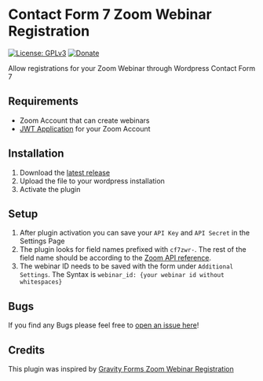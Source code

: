 # Contact Form 7 Zoom Webinar Registration

[![License: GPLv3](https://img.shields.io/badge/License-GPLv3-blue.svg)](https://www.gnu.org/licenses/gpl-3.0)
[![Donate](https://img.shields.io/badge/Donate-PayPal-green.svg)](https://www.paypal.me/ualgan)

Allow registrations for your Zoom Webinar through Wordpress Contact Form 7

## Requirements

- Zoom Account that can create webinars
- [JWT Application](https://marketplace.zoom.us/develop/create) for your Zoom Account

## Installation

1. Download the [latest release](https://github.com/usame-algan/cf7-zoom-webinar-registration/releases/latest)
2. Upload the file to your wordpress installation
3. Activate the plugin

## Setup

1. After plugin activation you can save your `API Key` and `API Secret` in the Settings Page
2. The plugin looks for field names prefixed with `cf7zwr-`. The rest of the field name should be according to the [Zoom API reference](https://marketplace.zoom.us/docs/api-reference/zoom-api/webinars/webinarregistrantcreate).
3. The webinar ID needs to be saved with the form under `Additional Settings`. The Syntax is `webinar_id: {your webinar id without whitespaces}`

## Bugs

If you find any Bugs please feel free to [open an issue here](https://github.com/usame-algan/cf7-zoom-webinar-registration/issues)!

## Credits

This plugin was inspired by [Gravity Forms Zoom Webinar Registration](https://github.com/michaelbourne/gravity-forms-zoom-webinar-registration)